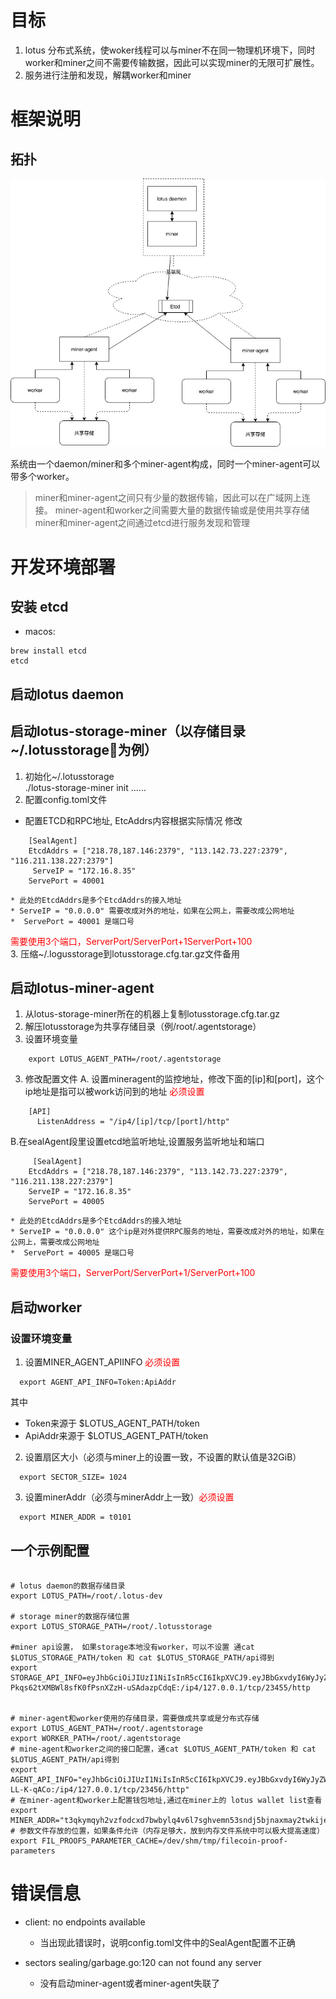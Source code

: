 # 目标
1. lotus 分布式系统，使woker线程可以与miner不在同一物理机环境下，同时worker和miner之间不需要传输数据，因此可以实现miner的无限可扩展性。
2. 服务进行注册和发现，解耦worker和miner

# 框架说明

## 拓扑
![s](./architecure.jpg)

系统由一个daemon/miner和多个miner-agent构成，同时一个miner-agent可以带多个worker。 
> miner和miner-agent之间只有少量的数据传输，因此可以在广域网上连接。
> miner-agent和worker之间需要大量的数据传输或是使用共享存储
> miner和miner-agent之间通过etcd进行服务发现和管理

# 开发环境部署
## 安装 etcd
*  macos: 
```shell
brew install etcd
etcd
```


## 启动lotus daemon

## 启动lotus-storage-miner（以存储目录~/.lotusstorage为例）
1. 初始化~/.lotusstorage  
   ./lotus-storage-miner init ......  
2. 配置config.toml文件
  * 配置ETCD和RPC地址, EtcAddrs内容根据实际情况 修改
```shell
    [SealAgent]
    EtcdAddrs = ["218.78,187.146:2379", "113.142.73.227:2379", "116.211.138.227:2379"]
     ServeIP = "172.16.8.35"
    ServePort = 40001
 ``` 
    * 此处的EtcdAddrs是多个EtcdAddrs的接入地址
    * ServeIP = "0.0.0.0" 需要改成对外的地址，如果在公网上，需要改成公网地址
    *  ServePort = 40001 是端口号 
    
  <font color="red"> 需要使用3个端口，ServerPort/ServerPort+1ServerPort+100</font>  
3. 压缩~/.logusstorage到lotusstorage.cfg.tar.gz文件备用

## 启动lotus-miner-agent
1. 从lotus-storage-miner所在的机器上复制lotusstorage.cfg.tar.gz
2. 解压lotusstorage为共享存储目录（例/root/.agentstorage）
2. 设置环境变量 
```shell
    export LOTUS_AGENT_PATH=/root/.agentstorage
```
3. 修改配置文件
  A. 设置mineragent的监控地址，修改下面的[ip]和[port]，这个ip地址是指可以被work访问到的地址 <font color="red">必须设置</font>
```shell
    [API]
      ListenAddress = "/ip4/[ip]/tcp/[port]/http"
```
  B.在sealAgent段里设置etcd地监听地址,设置服务监听地址和端口
```shell
     [SealAgent]
    EtcdAddrs = ["218.78,187.146:2379", "113.142.73.227:2379", "116.211.138.227:2379"]
    ServeIP = "172.16.8.35"
    ServePort = 40005

 ```   
   
    * 此处的EtcdAddrs是多个EtcdAddrs的接入地址
    * ServeIP = "0.0.0.0" 这个ip是对外提供RPC服务的地址，需要改成对外的地址，如果在公网上，需要改成公网地址
    *  ServePort = 40005 是端口号 
<font color="red">  需要使用3个端口，ServerPort/ServerPort+1/ServerPort+100</font>


## 启动worker
### 设置环境变量 
1. 设置MINER_AGENT_APIINFO <font color="red">必须设置</font>
```shell
  export AGENT_API_INFO=Token:ApiAddr 
```
其中 
* Token来源于 $LOTUS_AGENT_PATH/token
* ApiAddr来源于 $LOTUS_AGENT_PATH/token

2. 设置扇区大小（必须与miner上的设置一致，不设置的默认值是32GiB）
```shell
  export SECTOR_SIZE= 1024
```
3. 设置minerAddr（必须与minerAddr上一致）<font color="red">必须设置</font>
```shell
  export MINER_ADDR = t0101
```


## 一个示例配置

```shell

# lotus daemon的数据存储目录 
export LOTUS_PATH=/root/.lotus-dev

# storage miner的数据存储位置
export LOTUS_STORAGE_PATH=/root/.lotusstorage

#miner api设置， 如果storage本地没有worker，可以不设置 通cat $LOTUS_STORAGE_PATH/token 和 cat $LOTUS_STORAGE_PATH/api得到
export STORAGE_API_INFO=eyJhbGciOiJIUzI1NiIsInR5cCI6IkpXVCJ9.eyJBbGxvdyI6WyJyZWFkIiwid3JpdGUiLCJzaWduIiwiYWRtaW4iXX0._ppPK-Pkqs62tXMBWl8sfK0fPsnXZzH-uSAdazpCdqE:/ip4/127.0.0.1/tcp/23455/http


# miner-agent和worker使用的存储目录，需要做成共享或是分布式存储
export LOTUS_AGENT_PATH=/root/.agentstorage
export WORKER_PATH=/root/.agentstorage
# mine-agent和worker之间的接口配置，通cat $LOTUS_AGENT_PATH/token 和 cat $LOTUS_AGENT_PATH/api得到
export AGENT_API_INFO="eyJhbGciOiJIUzI1NiIsInR5cCI6IkpXVCJ9.eyJBbGxvdyI6WyJyZWFkIiwid3JpdGUiLCJzaWduIiwiYWRtaW4iXX0.8AMxMXNoFBQdE3iqT4krfr8NyqeDCV_6V-LL-K-qACo:/ip4/127.0.0.1/tcp/23456/http"
# 在miner-agent和worker上配置钱包地址,通过在miner上的 lotus wallet list查看
export MINER_ADDR="t3qkymqyh2vzfodcxd7bwbylq4v6l7sghvemn53sndj5bjnaxmay2twkije4wcrhzdf72x5gyhncycebohhq6a"
# 参数文件存放的位置，如果条件允许（内存足够大，放到内存文件系统中可以极大提高速度）
export FIL_PROOFS_PARAMETER_CACHE=/dev/shm/tmp/filecoin-proof-parameters
```


# 错误信息
* client: no endpoints available
  * 当出现此错误时，说明config.toml文件中的SealAgent配置不正确

* sectors	sealing/garbage.go:120	can not found any server
  * 没有启动miner-agent或者miner-agent失联了